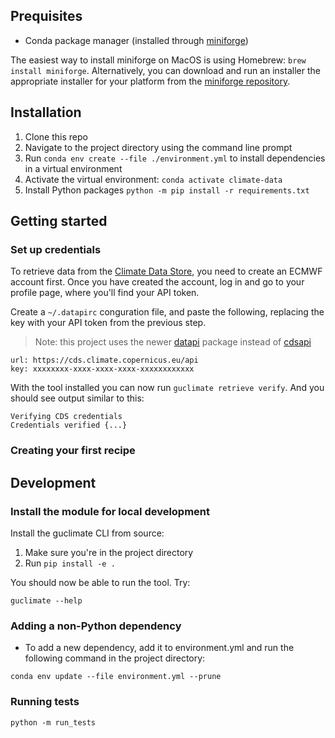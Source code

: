## Prequisites

* Conda package manager (installed through [miniforge](https://github.com/conda-forge/miniforge))

The easiest way to install miniforge on MacOS is using Homebrew: `brew install miniforge`. Alternatively, you can download and run an installer the appropriate installer for your platform from the [miniforge repository](https://github.com/conda-forge/miniforge).

## Installation

1. Clone this repo
2. Navigate to the project directory using the command line prompt
3. Run `conda env create --file ./environment.yml` to install dependencies in a virtual environment
4. Activate the virtual environment: `conda activate climate-data`
5. Install Python packages `python -m pip install -r requirements.txt`

## Getting started

### Set up credentials

To retrieve data from the [Climate Data Store](https://cds.climate.copernicus.eu/), you need to create an ECMWF account first. Once you have created the account, log in and go to your profile page, where you'll find your API token.

Create a `~/.datapirc` conguration file, and paste the following, replacing the key with your API token from the previous step.
> Note: this project uses the newer [datapi](https://github.com/ecmwf-projects/datapi?tab=readme-ov-file) package instead of [cdsapi](https://github.com/ecmwf/cdsapi)


```
url: https://cds.climate.copernicus.eu/api
key: xxxxxxxx-xxxx-xxxx-xxxx-xxxxxxxxxxxx
```


With the tool installed you can now run `guclimate retrieve verify`. And you should see output similar to this:
```
Verifying CDS credentials
Credentials verified {...}
```

### Creating your first recipe



## Development

### Install the module for local development

Install the guclimate CLI from source:
1. Make sure you're in the project directory
2. Run `pip install -e .`

You should now be able to run the tool. Try:
```
guclimate --help
```

### Adding a non-Python dependency

* To add a new dependency, add it to environment.yml and run the following command in the project directory:

```
conda env update --file environment.yml --prune
```

### Running tests

```
python -m run_tests
```
